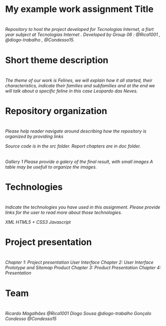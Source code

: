 <h1>My example work assignment Title<h1>
<h6>Repository to host the project developed for Tecnologias Internet, a fisrt year subject at Tecnologias Internet . Developed by Group 06 : @Rica1001 , @diogo-trabalho , @Condesso15.<h6>

<h1>Short theme description<h1>

<h6>The theme of our work is Felines, we will explain how it all started, their characteristics, 
indicate their families and subfamilies and at the end we will talk about a specific feline in this case Leopardo das Neves.<h6>

<h1>Repository organization<h1>
<h6>Please help reader navigate around describing how the repository is organized by providing links
  
Source code is in the src folder.
Report chapters are in doc folder.<h6>
  
Gallery 1
Please provide a galery of the final result, with small images A table may be usefull to organize the images.

<h1>Technologies<h1>
<h6>Indicate the technologies you have used in this assignment. Please provide links for the user to read more about those technologies.

XML
HTML5 + CSS3
Javascript<h6>



<h1>Project presentation<h1>
<h6>Chapter 1: Project presentation
User Interface
Chapter 2: User Interface Prototype and Sitemap
Product
Chapter 3: Product
Presentation
Chapter 4: Presentation<h6>
<h1>Team<h1>
<h6>Ricardo Magalhães @Rica1001
Diogo Sousa @diogo-trabalho
Gonçalo Condesso @Condesso15<h6>
